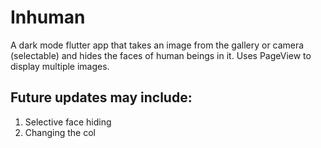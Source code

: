 # Inhuman

A dark mode flutter app that takes an image from the gallery or camera (selectable) and hides the faces of human beings in it.
Uses PageView to display multiple images.

## Future updates may include:
1. Selective face hiding
2. Changing the col
